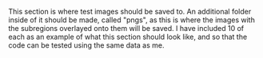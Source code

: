 This section is where test images should be saved to. An additional folder inside of it should be made, called "pngs", as this is where the images with the subregions overlayed onto them will be saved. I have included 10 of each as an example of what this section should look like, and so that the code can be tested using the same data as me. 
